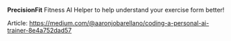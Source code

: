 <b>PrecisionFit</b>
Fitness AI Helper to help understand your exercise form better!

Article: https://medium.com/@aaronjobarellano/coding-a-personal-ai-trainer-8e4a752dad57
